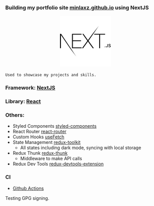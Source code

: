 ### Building my portfolio site [minlaxz.github.io](https://minlaxz.github.io/) using NextJS

<div align="center">

![](docs/next.svg)

</div>

```
Used to showcase my projects and skills.
```

### Framework: [NextJS](https://nextjs.org/)

### Library: [React](https://reactjs.org/)

### Others:

- Styled Components [styled-components](https://www.styled-components.com/)
- React Router [react-router](https://reacttraining.com/react-router/web/guides/quick-start)
- Custom Hooks [useFetch](https://github.com/minlaxz/minlaxz.github.io/blob/main/src/Hooks/useFetch.jsx)
- State Management [redux-toolkit](https://redux.js.org/)
  - All states including dark mode, syncing with local storage
- Redux Thunk [redux-thunk](https://github.com/reduxjs/redux-thunk)
  - Middleware to make API calls
- Redux Dev Tools [redux-devtools-extension](https://chrome.google.com/webstore/detail/redux-devtools/lmhkpmbekcpmknklioeibfkpmmfibljd)

### CI

- [Github Actions](https://actions.github.com/)

Testing GPG signing.